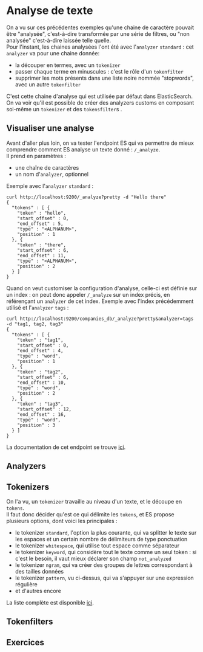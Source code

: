 # Analyse de texte

On a vu sur ces précédentes exemples qu'une chaine de caractère pouvait être "analysée", c'est-à-dire transformée par une série de filtres, ou "non analysée" c'est-à-dire laissée telle quelle.  
Pour l'instant, les chaines analysées l'ont été avec l'`analyzer` `standard` : cet `analyzer` va pour une chaine donnée:
- la découper en termes, avec un `tokenizer`
- passer chaque terme en minuscules : c'est le rôle d'un `tokenfilter`
- supprimer les mots présents dans une liste noire nommée "stopwords", avec un autre `tokenfilter` 

C'est cette chaine d'analyse qui est utilisée par défaut dans ElasticSearch.  
On va voir qu'il est possible de créer des analyzers customs en composant soi-même un `tokenizer` et des `tokensfilter`s .

## Visualiser une analyse

Avant d'aller plus loin, on va tester l'endpoint ES qui va permettre de mieux comprendre comment ES analyse un texte donné : `/_analyze`.  
Il prend en paramètres : 
- une chaîne de caractères
- un nom d'`analyzer`, optionnel

Exemple avec l'`analyzer` `standard` : 

```
curl http://localhost:9200/_analyze?pretty -d "Hello there"                      
{
  "tokens" : [ {
    "token" : "hello",
    "start_offset" : 0,
    "end_offset" : 5,
    "type" : "<ALPHANUM>",
    "position" : 1
  }, {
    "token" : "there",
    "start_offset" : 6,
    "end_offset" : 11,
    "type" : "<ALPHANUM>",
    "position" : 2
  } ]
}

```

Quand on veut customiser la configuration d'analyse, celle-ci est définie sur un index : on peut donc appeler `/_analyze` sur un index précis, en référençant un `analyzer` de cet index. Exemple avec l'index précédemment utilisé et l'`analyzer` `tags` : 

```
curl http://localhost:9200/companies_db/_analyze?pretty&analyzer=tags -d "tag1, tag2, tag3"
{
  "tokens" : [ {
    "token" : "tag1",
    "start_offset" : 0,
    "end_offset" : 4,
    "type" : "word",
    "position" : 1
  }, {
    "token" : "tag2",
    "start_offset" : 6,
    "end_offset" : 10,
    "type" : "word",
    "position" : 2
  }, {
    "token" : "tag3",
    "start_offset" : 12,
    "end_offset" : 16,
    "type" : "word",
    "position" : 3
  } ]
}
```

La documentation de cet endpoint se trouve [ici](https://www.elastic.co/guide/en/elasticsearch/reference/1.7/indices-analyze.html).

## Analyzers

## Tokenizers

On l'a vu, un `tokenizer` travaille au niveau d'un texte, et le découpe en `tokens`.  
Il faut donc décider qu'est ce qui délimite les `tokens`, et ES propose plusieurs options, dont voici les principales : 
- le tokenizer `standard`, l'option la plus courante, qui va splitter le texte sur les espaces et un certain nombre de délimiteurs de type ponctuation 
- le tokenizer `whitespace`, qui utilise tout espace comme séparateur
- le tokenizer `keyword`, qui considère tout le texte comme un seul token : si c'est le besoin, il vaut mieux déclarer son champ `not_analyzed`
- le tokenizer `ngram`, qui va créer des groupes de lettres correspondant à des tailles données
- le tokenizer `pattern`, vu ci-dessus, qui va s'appuyer sur une expression régulière
- et d'autres encore

La liste complète est disponible [ici](https://www.elastic.co/guide/en/elasticsearch/reference/1.7/analysis-tokenizers.html).


## Tokenfilters



## Exercices

